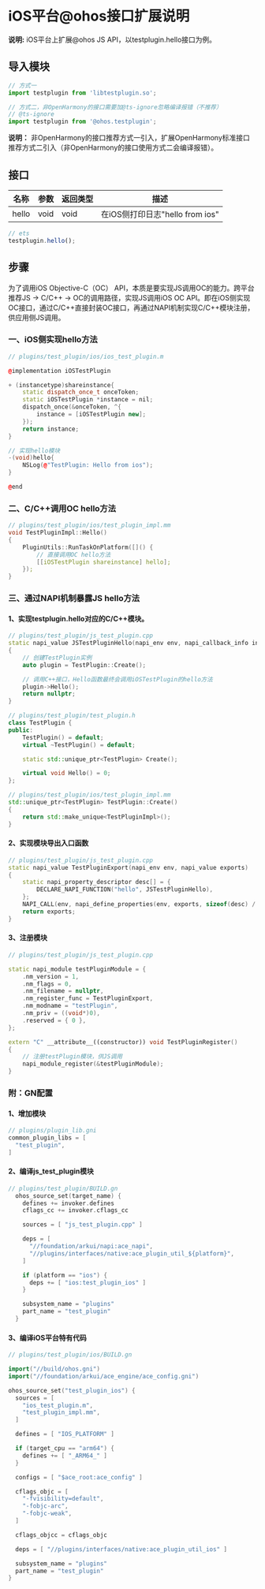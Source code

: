 # iOS平台@ohos接口扩展说明

**说明:**
iOS平台上扩展@ohos JS API，以testplugin.hello接口为例。

## 导入模块
```typescript
// 方式一
import testplugin from 'libtestplugin.so';

// 方式二，非OpenHarmony的接口需要加@ts-ignore忽略编译报错（不推荐）
// @ts-ignore
import testplugin from '@ohos.testplugin';
```

**说明：**
非OpenHarmony的接口推荐方式一引入，扩展OpenHarmony标准接口推荐方式二引入（非OpenHarmony的接口使用方式二会编译报错）。

## 接口
| 名称 | 参数 | 返回类型 | 描述 |
| --- | --- | --- | --- |
| hello | void | void | 在iOS侧打印日志"hello from ios" |

```typescript
// ets
testplugin.hello();
```

## 步骤
为了调用iOS Objective-C（OC） API，本质是要实现JS调用OC的能力。跨平台推荐JS -> C/C++ -> OC的调用路径，实现JS调用iOS OC API。即在iOS侧实现OC接口，通过C/C++直接封装OC接口，再通过NAPI机制实现C/C++模块注册，供应用侧JS调用。

### 一、iOS侧实现hello方法

```C++
// plugins/test_plugin/ios/ios_test_plugin.m

@implementation iOSTestPlugin

+ (instancetype)shareinstance{
    static dispatch_once_t onceToken;
    static iOSTestPlugin *instance = nil;
    dispatch_once(&onceToken, ^{
        instance = [iOSTestPlugin new];
    });
    return instance;
}

// 实现hello模块
-(void)hello{
    NSLog(@"TestPlugin: Hello from ios");
}

@end
```

### 二、C/C++调用OC hello方法

```C++
// plugins/test_plugin/ios/test_plugin_impl.mm
void TestPluginImpl::Hello()
{
    PluginUtils::RunTaskOnPlatform([]() {
        // 直接调用OC hello方法
        [[iOSTestPlugin shareinstance] hello];
    });
}
```

### 三、通过NAPI机制暴露JS hello方法

#### 1、实现testplugin.hello对应的C/C++模块。

```C++
// plugins/test_plugin/js_test_plugin.cpp
static napi_value JSTestPluginHello(napi_env env, napi_callback_info info)
{
    // 创建TestPlugin实例
    auto plugin = TestPlugin::Create();

    // 调用C++接口，Hello函数最终会调用iOSTestPlugin的hello方法
    plugin->Hello();
    return nullptr;
}

// plugins/test_plugin/test_plugin.h
class TestPlugin {
public:
    TestPlugin() = default;
    virtual ~TestPlugin() = default;

    static std::unique_ptr<TestPlugin> Create();

    virtual void Hello() = 0;
};

// plugins/test_plugin/ios/test_plugin_impl.mm
std::unique_ptr<TestPlugin> TestPlugin::Create()
{
    return std::make_unique<TestPluginImpl>();
}

```
#### 2、实现模块导出入口函数

```C++
// plugins/test_plugin/js_test_plugin.cpp
static napi_value TestPluginExport(napi_env env, napi_value exports)
{
    static napi_property_descriptor desc[] = {
        DECLARE_NAPI_FUNCTION("hello", JSTestPluginHello),
    };
    NAPI_CALL(env, napi_define_properties(env, exports, sizeof(desc) / sizeof(desc[0]), desc));
    return exports;
}
```

#### 3、注册模块

```C++
// plugins/test_plugin/js_test_plugin.cpp

static napi_module testPluginModule = {
    .nm_version = 1,
    .nm_flags = 0,
    .nm_filename = nullptr,
    .nm_register_func = TestPluginExport,
    .nm_modname = "testPlugin",
    .nm_priv = ((void*)0),
    .reserved = { 0 },
};

extern "C" __attribute__((constructor)) void TestPluginRegister()
{
    // 注册testPlugin模块，供JS调用
    napi_module_register(&testPluginModule);
}
```

### 附：GN配置

#### 1、增加模块

```C++
// plugins/plugin_lib.gni
common_plugin_libs = [
  "test_plugin",
]
```

#### 2、编译js_test_plugin模块

```C++
// plugins/test_plugin/BUILD.gn
  ohos_source_set(target_name) {
    defines += invoker.defines
    cflags_cc += invoker.cflags_cc

    sources = [ "js_test_plugin.cpp" ]

    deps = [
      "//foundation/arkui/napi:ace_napi",
      "//plugins/interfaces/native:ace_plugin_util_${platform}",
    ]

    if (platform == "ios") {
      deps += [ "ios:test_plugin_ios" ]
    }

    subsystem_name = "plugins"
    part_name = "test_plugin"
  }
```

#### 3、编译iOS平台特有代码

```C++
// plugins/test_plugin/ios/BUILD.gn

import("//build/ohos.gni")
import("//foundation/arkui/ace_engine/ace_config.gni")

ohos_source_set("test_plugin_ios") {
  sources = [
    "ios_test_plugin.m",
    "test_plugin_impl.mm",
  ]

  defines = [ "IOS_PLATFORM" ]

  if (target_cpu == "arm64") {
    defines += [ "_ARM64_" ]
  }

  configs = [ "$ace_root:ace_config" ]

  cflags_objc = [
    "-fvisibility=default",
    "-fobjc-arc",
    "-fobjc-weak",
  ]

  cflags_objcc = cflags_objc

  deps = [ "//plugins/interfaces/native:ace_plugin_util_ios" ]

  subsystem_name = "plugins"
  part_name = "test_plugin"
}
```

